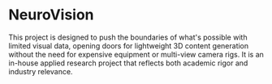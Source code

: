 # NeuroVision
This project is designed to push the boundaries of what's possible with limited visual data, opening doors for lightweight 3D content generation without the need for expensive equipment or multi-view camera rigs. It is an in-house applied research project that reflects both academic rigor and industry relevance.
